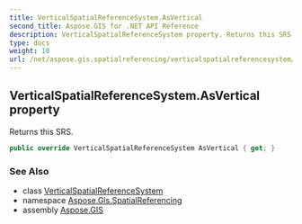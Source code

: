 ```yaml
---
title: VerticalSpatialReferenceSystem.AsVertical
second_title: Aspose.GIS for .NET API Reference
description: VerticalSpatialReferenceSystem property. Returns this SRS
type: docs
weight: 10
url: /net/aspose.gis.spatialreferencing/verticalspatialreferencesystem/asvertical/
---
```

## VerticalSpatialReferenceSystem.AsVertical property

Returns this SRS.

```csharp
public override VerticalSpatialReferenceSystem AsVertical { get; }
```

### See Also

* class [VerticalSpatialReferenceSystem](../)
* namespace [Aspose.Gis.SpatialReferencing](../../verticalspatialreferencesystem/)
* assembly [Aspose.GIS](../../../)


